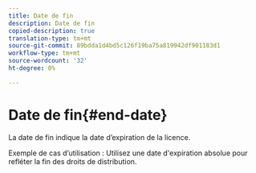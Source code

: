 ```yaml
---
title: Date de fin
description: Date de fin
copied-description: true
translation-type: tm+mt
source-git-commit: 89bdda1d4bd5c126f19ba75a819942df901183d1
workflow-type: tm+mt
source-wordcount: '32'
ht-degree: 0%

---
```



# Date de fin{#end-date}

La date de fin indique la date d’expiration de la licence.

Exemple de cas d’utilisation : Utilisez une date d&#39;expiration absolue pour refléter la fin des droits de distribution.
